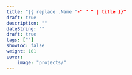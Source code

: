 ```yaml
---
title: "{{ replace .Name "-" " " | title }}"
draft: true
description: ""
dateString: ""
draft: true
tags: [""]
showToc: false
weight: 101
cover:
    image: "projects/"
--- 
```


